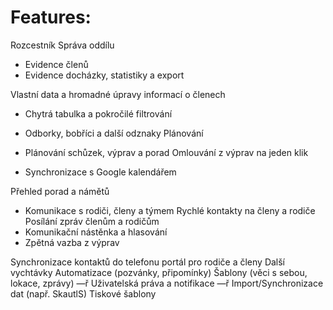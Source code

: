 # Features:
Rozcestník
Správa oddílu
- Evidence členů
- Evidence docházky, statistiky a export

Vlastní data a hromadné úpravy informací o členech
- Chytrá tabulka a pokročilé filtrování
- Odborky, bobříci a další odznaky
Plánování
- Plánování schůzek, výprav a porad
Omlouvání z výprav na jeden klik

- Synchronizace s Google kalendářem

Přehled porad a námětů
- Komunikace s rodiči, členy a týmem
Rychlé kontakty na členy a rodiče
Posílání zpráv členům a rodičům
- Komunikační nástěnka a hlasování
- Zpětná vazba z výprav

Synchronizace kontaktů do telefonu
portál pro rodiče a členy
Další vychtávky
Automatizace (pozvánky, připomínky)
Šablony (věci s sebou, lokace, zprávy)
—ř Uživatelská práva a notifikace
—ř Import/Synchronizace dat (např. SkautlS)
Tiskové šablony